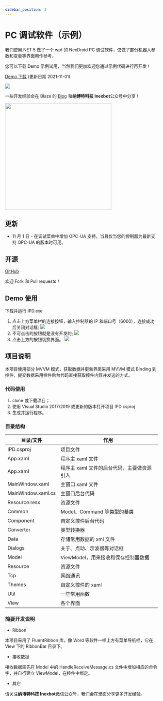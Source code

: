```yaml
---
sidebar_position: 1
---
```


# PC 调试软件（示例）

我们使用.NET 5 做了一个 wpf 的 NexDroid PC 调试软件，仅做了部分机器人参数和变量等界面用作参考。

您可以下载 Demo 示例试用，当然我们更加欢迎您通过示例代码进行再开发！

[Demo 下载](https://inexbot-use.oss-cn-shanghai.aliyuncs.com/ipd/net5.0-windows.zip) (更新日期 2021-11-01)

<img src="/img/dotnet/ipd-2.png" />

一些开发经验会在 Blaze 的 [Blog](https://blaze.inexbot.com/blog) 和<strong>纳博特科技 Inexbot</strong>公众号中分享！

<img src="/img/inexbotqrcode.jpg" width="350px" align="center" />

## 更新

- 11 月 1 日 - 在调试菜单中增加 OPC-UA 支持。当且仅当您的控制器为最新支持 OPC-UA 的版本时可用。

## 开源

[GitHub](https://github.com/inexbot/IPD)

欢迎 Fork 和 Pull requests！

## Demo 使用

下载并运行 IPD.exe

1. 点击上方菜单栏的连接按钮，输入控制器的 IP 和端口号（6000），连接成功后关闭对话框;
   <img src="/img/dotnet/ipd-1.png" />
2. 不可点击的按钮就是没有开发的;
   <img src="/img/dotnet/ipd-3.png" />
3. 点击上方的按钮切换界面。
   <img src="/img/dotnet/ipd-4.png" />

## 项目说明

本项目使用部分 MVVM 模式，获取数据并更新界面采用 MVVM 模式 Binding 到控件，提交数据采用控件后台代码直接获取控件内容并发送的方式。

### 代码使用

1. clone 或下载项目；
2. 使用 Visual Studio 2017/2019 或更新的版本打开项目 IPD.csproj
3. 生成并运行程序。

### 目录结构

| 目录/文件          | 作用                                       |
| ------------------ | ------------------------------------------ |
| IPD.csproj         | 项目文件                                   |
| App.xaml           | 程序主 xaml 文件                           |
| App.xaml           | 程序主 xaml 文件的后台代码，主要做资源引入 |
| MainWindow.xaml    | 主窗口 xaml 文件                           |
| MainWindow.xaml.cs | 主窗口后台代码                             |
| Resource.resx      | 资源文件                                   |
| Common             | Model、Command 等类型的基类                |
| Component          | 自定义控件后台代码                         |
| Converter          | 类型转换器                                 |
| Data               | 存储常用数据的 xml 文件                    |
| Dialogs            | 关于、点动、示波器等对话框                 |
| Model              | ViewModel，用来接收和保存控制器数据        |
| Resource           | 资源文件                                   |
| Tcp                | 网络通讯                                   |
| Themes             | 自定义控件的 xaml                          |
| Util               | 一些常用函数                               |
| View               | 各个界面                                   |

### 简要开发说明

- Ribbon

本项目采用了 FluentRibbon 库，像 Word 等软件一样上方有菜单导航栏，它在 View 下的 RibbonBar 目录下。

- 接收数据

接收数据需先在 Model 中的 HandleReceiveMessage.cs 文件中增加相应的命令字，并自行建立 ViewModel，在控件中绑定。

- 其它

请关注<strong>纳博特科技 Inexbot</strong>微信公众号，我们会在里面分享更多开发经验。
